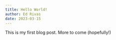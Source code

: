 ```yaml
---
title: Hello World!
author: Ed Rivas
date: 2023-03-15
---
```


This is my first blog post. More to come (hopefully!)
